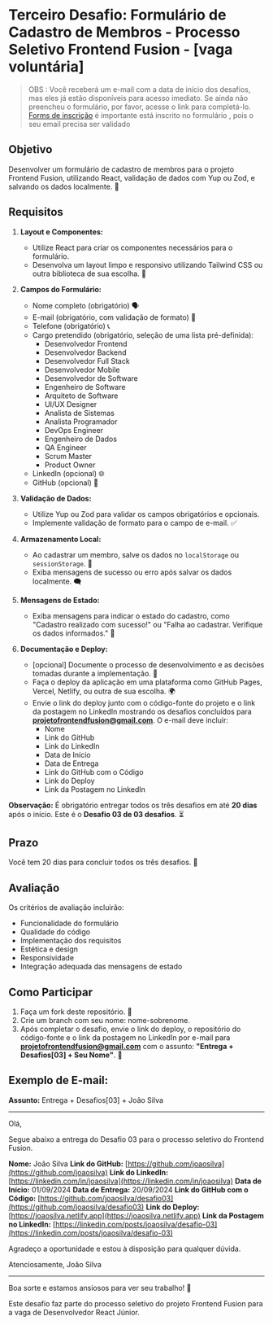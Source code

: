 
# Terceiro Desafio: Formulário de Cadastro de Membros - Processo Seletivo Frontend Fusion - [vaga voluntária]

> OBS : Você receberá um e-mail com a data de início dos desafios, mas eles já estão disponíveis para acesso imediato.
Se ainda não preencheu o formulário, por favor, acesse o link para completá-lo.
[Forms de inscrição](https://forms.gle/EJKDNKdmVZM3zQTr7)
é importante está inscrito no formulário , pois o seu email precisa ser validado

## Objetivo

Desenvolver um formulário de cadastro de membros para o projeto Frontend Fusion, utilizando React, validação de dados com Yup ou Zod, e salvando os dados localmente. 📝

## Requisitos

1. **Layout e Componentes:**
   - Utilize React para criar os componentes necessários para o formulário.
   - Desenvolva um layout limpo e responsivo utilizando Tailwind CSS ou outra biblioteca de sua escolha. 🎨

2. **Campos do Formulário:**
   - Nome completo (obrigatório) 🗣️
   - E-mail (obrigatório, com validação de formato) 📧
   - Telefone (obrigatório) 📞
   - Cargo pretendido (obrigatório, seleção de uma lista pré-definida):
     - Desenvolvedor Frontend
     - Desenvolvedor Backend
     - Desenvolvedor Full Stack
     - Desenvolvedor Mobile
     - Desenvolvedor de Software
     - Engenheiro de Software
     - Arquiteto de Software
     - UI/UX Designer
     - Analista de Sistemas
     - Analista Programador
     - DevOps Engineer
     - Engenheiro de Dados
     - QA Engineer
     - Scrum Master
     - Product Owner
   - LinkedIn (opcional) 🌐
   - GitHub (opcional) 🐙

3. **Validação de Dados:**
   - Utilize Yup ou Zod para validar os campos obrigatórios e opcionais.
   - Implemente validação de formato para o campo de e-mail. ✅

4. **Armazenamento Local:**
   - Ao cadastrar um membro, salve os dados no `localStorage` ou `sessionStorage`. 💾
   - Exiba mensagens de sucesso ou erro após salvar os dados localmente. 🗨️

5. **Mensagens de Estado:**
   - Exiba mensagens para indicar o estado do cadastro, como "Cadastro realizado com sucesso!" ou "Falha ao cadastrar. Verifique os dados informados." 🚦

6. **Documentação e Deploy:**
   - [opcional] Documente o processo de desenvolvimento e as decisões tomadas durante a implementação. 📝
   - Faça o deploy da aplicação em uma plataforma como GitHub Pages, Vercel, Netlify, ou outra de sua escolha. 🌍
   - Envie o link do deploy junto com o código-fonte do projeto e o link da postagem no LinkedIn mostrando os desafios concluídos para **projetofrontendfusion@gmail.com**. O e-mail deve incluir:
     - Nome
     - Link do GitHub
     - Link do LinkedIn
     - Data de Início
     - Data de Entrega
     - Link do GitHub com o Código
     - Link do Deploy
     - Link da Postagem no LinkedIn

**Observação:** É obrigatório entregar todos os três desafios em até **20 dias** após o início. Este é o **Desafio 03 de 03 desafios**. ⏳

## Prazo

Você tem 20 dias para concluir todos os três desafios. 📅

## Avaliação

Os critérios de avaliação incluirão:

- Funcionalidade do formulário
- Qualidade do código
- Implementação dos requisitos
- Estética e design
- Responsividade
- Integração adequada das mensagens de estado

## Como Participar

1. Faça um fork deste repositório. 🍴
2. Crie um branch com seu nome: nome-sobrenome.
3. Após completar o desafio, envie o link do deploy, o repositório do código-fonte e o link da postagem no LinkedIn por e-mail para **projetofrontendfusion@gmail.com** com o assunto: **"Entrega + Desafios[03] + Seu Nome"**. 📧

## Exemplo de E-mail:

**Assunto:** Entrega + Desafios[03] + João Silva

---

Olá,

Segue abaixo a entrega do Desafio 03 para o processo seletivo do Frontend Fusion.

**Nome:** João Silva
**Link do GitHub:** [https://github.com/joaosilva](https://github.com/joaosilva)
**Link do LinkedIn:** [https://linkedin.com/in/joaosilva](https://linkedin.com/in/joaosilva)
**Data de Início:** 01/09/2024
**Data de Entrega:** 20/09/2024
**Link do GitHub com o Código:** [https://github.com/joaosilva/desafio03](https://github.com/joaosilva/desafio03)
**Link do Deploy:** [https://joaosilva.netlify.app](https://joaosilva.netlify.app)
**Link da Postagem no LinkedIn:** [https://linkedin.com/posts/joaosilva/desafio-03](https://linkedin.com/posts/joaosilva/desafio-03)

Agradeço a oportunidade e estou à disposição para qualquer dúvida.

Atenciosamente,
João Silva

---

Boa sorte e estamos ansiosos para ver seu trabalho! 🚀

Este desafio faz parte do processo seletivo do projeto Frontend Fusion para a vaga de Desenvolvedor React Júnior.
